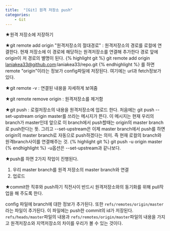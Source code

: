 ```yaml
---
title:  "[Git] 원격 저장소 push"
categories:
    - Git
---
```

★원격 저장소에 저장하기

★git remote add origin "원격저장소의 절대경로" : 원격저장소의 경로를 로컬에 연결한다. 현재 저장소에 이 경로에 해당하는 원격저장소를 연결해 추가한다
경로 앞에 origin이 저 경로의 별명이 된다.
{% highlight git %}
git remote add origin laniakea33@github.com:laniakea33/repo.git
{% endhighlight %}
를 하면 remote "origin"이라는 정보가 config파일에 저장된다. 여기에는 url과 fetch정보가 있다.

★git remote -v : 연결된 내용을 자세하게 보여줌

★git remote remove origin : 원격저장소를 제거함

★git push : 로컬저장소의 내용을 원격저장소에 업로드 한다.
처음에는 git push --set-upstream origin master를 쓰라는 메시지가 뜬다.
이 메시지는 현재 우리의 branch가 master인데 앞으로 이 branch에서 push할때는 origin의 master branch로 push한다는 뜻. 그리고 --set-upstream은 이제 master branch에서 push를 하면 origin의 master branch로 자동으로 push하겠다는 의미. 즉 현재 로컬의 branch와 원격branch사이를 연결해주는 것.
{% highlight git %}
git push -u origin master
{% endhighlight %}
-u옵션은 --set-upstream과 같나보다.

★push를 하면 2가지 작업이 진행된다.
1. 우리 master branch를 원격 저장소의 master branch와 연결
2. 업로드

★commit한 직후와 push하기 직전사이 반드시 원격저장소와의 동기화를 위해 pull작업을 해 주도록 한다.

config 파일에 branch에 대한 정보가 추가된다. 또한 `refs/remotes/origin/master`라는 파일이 추가된다.
이 파일에는 push한 commit의 id가 저장된다.
`refs/heads/master`파일의 내용과
`refs/remotes/origin/master`파일의 내용을 가지고
원격저장소와 지역저장소의 차이를 우리가 볼 수 있는 것이다.